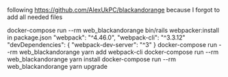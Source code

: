 following https://github.com/AlexUkPC/blackandorange because I forgot to add all needed files



docker-compose run --rm web_blackandorange bin/rails webpacker:install
in package.json
    "webpack": "^4.46.0",
    "webpack-cli": "^3.3.12"
  "devDependencies": {
    "webpack-dev-server": "^3"
  }
docker-compose run --rm web_blackandorange yarn add webpack-cli
docker-compose run --rm web_blackandorange yarn install
docker-compose run --rm web_blackandorange yarn upgrade
